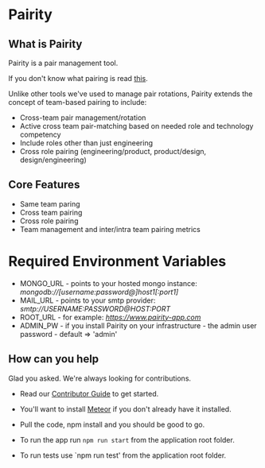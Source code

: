# Pairity

## What is Pairity

Pairity is a pair management tool.

If you don't know what pairing is read [this](https://content.pivotal.io/blog/pair-programming-considered-extremely-beneficial).

Unlike other tools we've used to manage pair rotations, Pairity extends the concept of team-based pairing to include:

- Cross-team pair management/rotation
- Active cross team pair-matching based on needed role and technology competency
- Include roles other than just engineering
- Cross role pairing (engineering/product, product/design, design/engineering)

## Core Features

- Same team paring
- Cross team pairing
- Cross role pairing
- Team management and inter/intra team pairing metrics

# Required Environment Variables

- MONGO_URL - points to your hosted mongo instance: _mongodb://[username:password@]host1[:port1]_
- MAIL_URL - points to your smtp provider: _smtp://USERNAME:PASSWORD@HOST:PORT_
- ROOT_URL - for example: _https://www.pairity-app.com_
- ADMIN_PW - if you install Pairity on your infrastructure - the admin user password - default => 'admin'

## How can you help

Glad you asked. We're always looking for contributions.

- Read our [Contributor Guide](https://github.com/dmarkrollins/pairity/wiki/Contributor-Guide) to get started.

- You'll want to install [Meteor](https://www.meteor.com) if you don't already have it installed.

- Pull the code, npm install and you should be good to go.

- To run the app run `npm run start` from the application root folder.

- To run tests use `npm run test' from the application root folder.
